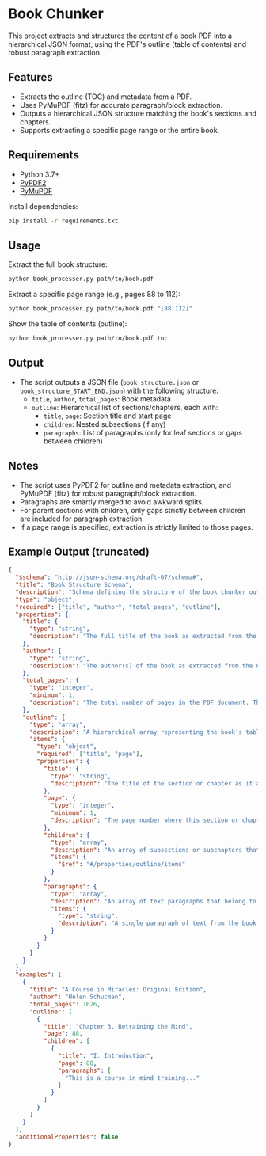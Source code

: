 # Book Chunker

This project extracts and structures the content of a book PDF into a hierarchical JSON format, using the PDF's outline (table of contents) and robust paragraph extraction.

## Features
- Extracts the outline (TOC) and metadata from a PDF.
- Uses PyMuPDF (fitz) for accurate paragraph/block extraction.
- Outputs a hierarchical JSON structure matching the book's sections and chapters.
- Supports extracting a specific page range or the entire book.

## Requirements
- Python 3.7+
- [PyPDF2](https://pypi.org/project/PyPDF2/)
- [PyMuPDF](https://pymupdf.readthedocs.io/en/latest/)

Install dependencies:
```bash
pip install -r requirements.txt
```

## Usage

Extract the full book structure:
```bash
python book_processer.py path/to/book.pdf
```

Extract a specific page range (e.g., pages 88 to 112):
```bash
python book_processer.py path/to/book.pdf "[88,112]"
```

Show the table of contents (outline):
```bash
python book_processer.py path/to/book.pdf toc
```

## Output
- The script outputs a JSON file (`book_structure.json` or `book_structure_START_END.json`) with the following structure:
  - `title`, `author`, `total_pages`: Book metadata
  - `outline`: Hierarchical list of sections/chapters, each with:
    - `title`, `page`: Section title and start page
    - `children`: Nested subsections (if any)
    - `paragraphs`: List of paragraphs (only for leaf sections or gaps between children)

## Notes
- The script uses PyPDF2 for outline and metadata extraction, and PyMuPDF (fitz) for robust paragraph/block extraction.
- Paragraphs are smartly merged to avoid awkward splits.
- For parent sections with children, only gaps strictly between children are included for paragraph extraction.
- If a page range is specified, extraction is strictly limited to those pages.

## Example Output (truncated)
```json
{
  "$schema": "http://json-schema.org/draft-07/schema#",
  "title": "Book Structure Schema",
  "description": "Schema defining the structure of the book chunker output JSON",
  "type": "object",
  "required": ["title", "author", "total_pages", "outline"],
  "properties": {
    "title": {
      "type": "string",
      "description": "The full title of the book as extracted from the PDF metadata. This is typically found in the PDF's document information dictionary."
    },
    "author": {
      "type": "string",
      "description": "The author(s) of the book as extracted from the PDF metadata. Multiple authors may be separated by commas or other delimiters depending on the PDF's formatting."
    },
    "total_pages": {
      "type": "integer",
      "minimum": 1,
      "description": "The total number of pages in the PDF document. This is used for validation and to ensure all page references are within bounds."
    },
    "outline": {
      "type": "array",
      "description": "A hierarchical array representing the book's table of contents structure. Each element represents a top-level section or chapter.",
      "items": {
        "type": "object",
        "required": ["title", "page"],
        "properties": {
          "title": {
            "type": "string",
            "description": "The title of the section or chapter as it appears in the book's table of contents. This is extracted directly from the PDF's outline structure."
          },
          "page": {
            "type": "integer",
            "minimum": 1,
            "description": "The page number where this section or chapter begins. This is a 1-based index (first page is 1, not 0)."
          },
          "children": {
            "type": "array",
            "description": "An array of subsections or subchapters that belong to this section. This creates the hierarchical structure of the book.",
            "items": {
              "$ref": "#/properties/outline/items"
            }
          },
          "paragraphs": {
            "type": "array",
            "description": "An array of text paragraphs that belong to this section. These are only included for leaf nodes (sections without children) or for content that appears between subsections in parent nodes. Each paragraph is a complete thought or section of text as it appears in the book.",
            "items": {
              "type": "string",
              "description": "A single paragraph of text from the book. Paragraphs are extracted using PyMuPDF's block detection and are merged intelligently to avoid awkward splits. They maintain the original formatting and line breaks as they appear in the book."
            }
          }
        }
      }
    }
  },
  "examples": [
    {
      "title": "A Course in Miracles: Original Edition",
      "author": "Helen Schucman",
      "total_pages": 1626,
      "outline": [
        {
          "title": "Chapter 3. Retraining the Mind",
          "page": 88,
          "children": [
            {
              "title": "I. Introduction",
              "page": 88,
              "paragraphs": [
                "This is a course in mind training..."
              ]
            }
          ]
        }
      ]
    }
  ],
  "additionalProperties": false
}
``` 





